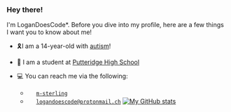 ### Hey there!

I'm LoganDoesCode\*. Before you dive into my profile, here are a few things I want you to know about me!
- 🎗️I am a 14-year-old with [autism](https://en.wikipedia.org/wiki/Autism)!
- 📖 I am a student at [Putteridge High School](https://www.putteridgehigh.org)

- 💻 You can reach me via the following:
  - <a href="#"><img width="16px" height="16px" src="https://github.com/logandoescode/logandoescode/assets/github.ico"></a> [`m-sterling`](https://github.com/m-sterling)
  - <a href="#"><img width="16px" height="16px" src="https://github.com/logandoescode/logandoescode/assets/gmail.ico"></a> [`logandoescode@protonmail.ch`](mailto:logandoescode@protonmail.ch)
[![My GitHub stats](https://github-readme-stats.vercel.app/api?username=logandoescode&count_private=true&show_icons=true&theme=calm)](https://github.com/anuraghazra/github-readme-stats)
